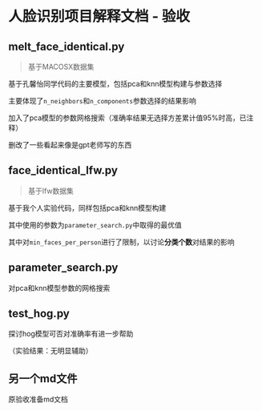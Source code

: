 # 人脸识别项目解释文档 - 验收

## melt_face_identical.py

> 基于MACOSX数据集

基于孔馨怡同学代码的主要模型，包括pca和knn模型构建与参数选择

主要体现了```n_neighbors```和```n_components```参数选择的结果影响

加入了pca模型的参数网格搜索（准确率结果无选择方差累计值95%时高，已注释）

删改了一些看起来像是gpt老师写的东西

## face_identical_lfw.py

> 基于lfw数据集

基于我个人实验代码，同样包括pca和knn模型构建

其中使用的参数为```parameter_search.py```中取得的最优值

其中对```min_faces_per_person```进行了限制，以讨论**分类个数**对结果的影响

## parameter_search.py

对pca和knn模型参数的网格搜索

## test_hog.py

探讨hog模型可否对准确率有进一步帮助

（实验结果：无明显辅助）

## 另一个md文件

原验收准备md文档


